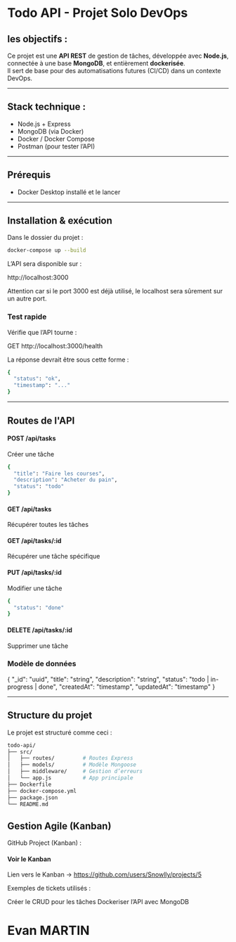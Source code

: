 # Todo API - Projet Solo DevOps

## les objectifs :

Ce projet est une **API REST** de gestion de tâches, développée avec **Node.js**, connectée à une base **MongoDB**, et entièrement **dockerisée**.  
Il sert de base pour des automatisations futures (CI/CD) dans un contexte DevOps.

---

## Stack technique :

- Node.js + Express
- MongoDB (via Docker)
- Docker / Docker Compose
- Postman (pour tester l’API)

---


## Prérequis

- Docker Desktop installé et le lancer

---

## Installation & exécution

Dans le dossier du projet :

```bash
docker-compose up --build
```

L’API sera disponible sur :

http://localhost:3000

Attention car si le port 3000 est déjà utilisé, le localhost sera sûrement sur un autre port.

### Test rapide
Vérifie que l’API tourne :

GET http://localhost:3000/health

La réponse devrait être sous cette forme :

```bash
{
  "status": "ok",
  "timestamp": "..."
}
```

---

## Routes de l'API

#### POST /api/tasks
Créer une tâche
```bash
{
  "title": "Faire les courses",
  "description": "Acheter du pain",
  "status": "todo"
}
```
#### GET /api/tasks
Récupérer toutes les tâches

#### GET /api/tasks/:id
Récupérer une tâche spécifique

#### PUT /api/tasks/:id
Modifier une tâche
```bash
{
  "status": "done"
}
```
#### DELETE /api/tasks/:id
Supprimer une tâche

### Modèle de données

{
  "_id": "uuid",
  "title": "string",
  "description": "string",
  "status": "todo | in-progress | done",
  "createdAt": "timestamp",
  "updatedAt": "timestamp"
}

---

## Structure du projet

Le projet est structuré comme ceci :
```bash
todo-api/
├── src/
│   ├── routes/         # Routes Express
│   ├── models/         # Modèle Mongoose
│   ├── middleware/     # Gestion d’erreurs
│   └── app.js          # App principale
├── Dockerfile
├── docker-compose.yml
├── package.json
└── README.md
```
## Gestion Agile (Kanban)

GitHub Project (Kanban) :
#### Voir le Kanban

Lien vers le Kanban -> https://github.com/users/Snowlly/projects/5

Exemples de tickets utilisés :

Créer le CRUD pour les tâches
Dockeriser l’API avec MongoDB


# Evan MARTIN


